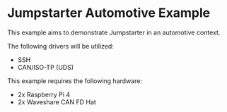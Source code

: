 # Jumpstarter Automotive Example

This example aims to demonstrate Jumpstarter in an automotive context.

The following drivers will be utilized:
- SSH
- CAN/ISO-TP (UDS)

This example requires the following hardware:
- 2x Raspberry Pi 4
- 2x Waveshare CAN FD Hat
